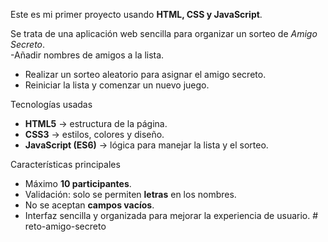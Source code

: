 Este es mi primer proyecto usando **HTML, CSS y JavaScript**.  

Se trata de una aplicación web sencilla para organizar un sorteo de *Amigo Secreto*.  
-Añadir nombres de amigos a la lista.  
- Realizar un sorteo aleatorio para asignar el amigo secreto.  
- Reiniciar la lista y comenzar un nuevo juego.  

Tecnologías usadas  
- **HTML5** → estructura de la página.  
- **CSS3** → estilos, colores y diseño.  
- **JavaScript (ES6)** → lógica para manejar la lista y el sorteo.  

Características principales  
- Máximo **10 participantes**.  
- Validación: solo se permiten **letras** en los nombres.  
- No se aceptan **campos vacíos**.  
- Interfaz sencilla y organizada para mejorar la experiencia de usuario.  # reto-amigo-secreto
